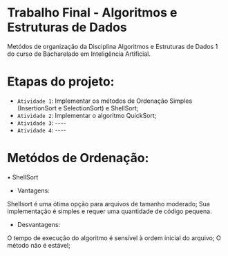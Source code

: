 # Trabalho Final - Algoritmos e Estruturas de Dados

Metódos de organização da Disciplina Algoritmos e Estruturas de Dados 1 do curso de Bacharelado em Inteligência Artificial.

# Etapas do projeto:

- `Atividade 1`: Implementar os métodos de Ordenação Simples (InsertionSort e SelectionSort) e ShellSort;
- `Atividade 2`: Implementar o algoritmo QuickSort;
- `Atividade 3`: ----
- `Atividade 4`: ----

# Metódos de Ordenação:

• ShellSort

- Vantagens:

Shellsort é uma ótima opção para arquivos de tamanho moderado;
Sua implementação é simples e requer uma quantidade de código pequena. 

- Desvantagens:

O tempo de execução do algoritmo é sensível à ordem inicial do arquivo;
O método não é estável;
